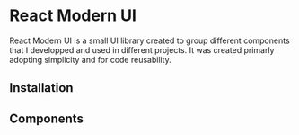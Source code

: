 # React Modern UI
React Modern UI is a small UI library created to group different components that I developped and used in different projects. It was created primarly adopting simplicity and for code reusability.

## Installation

## Components
